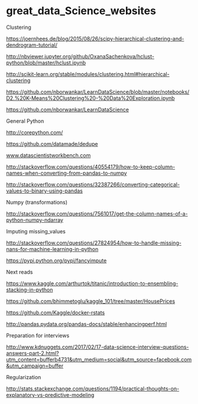 # great_data_Science_websites

Clustering

https://joernhees.de/blog/2015/08/26/scipy-hierarchical-clustering-and-dendrogram-tutorial/

http://nbviewer.jupyter.org/github/OxanaSachenkova/hclust-python/blob/master/hclust.ipynb

http://scikit-learn.org/stable/modules/clustering.html#hierarchical-clustering

https://github.com/nborwankar/LearnDataScience/blob/master/notebooks/D2.%20K-Means%20Clustering%20-%20Data%20Exploration.ipynb

https://github.com/nborwankar/LearnDataScience

General Python

http://corepython.com/

https://github.com/datamade/dedupe

www.datascientistworkbench.com

http://stackoverflow.com/questions/40554179/how-to-keep-column-names-when-converting-from-pandas-to-numpy

http://stackoverflow.com/questions/32387266/converting-categorical-values-to-binary-using-pandas

Numpy (transformations)

http://stackoverflow.com/questions/7561017/get-the-column-names-of-a-python-numpy-ndarray

Imputing missing_values

http://stackoverflow.com/questions/27824954/how-to-handle-missing-nans-for-machine-learning-in-python

https://pypi.python.org/pypi/fancyimpute

Next reads

https://www.kaggle.com/arthurtok/titanic/introduction-to-ensembling-stacking-in-python

https://github.com/bhimmetoglu/kaggle_101/tree/master/HousePrices

https://github.com/Kaggle/docker-rstats

http://pandas.pydata.org/pandas-docs/stable/enhancingperf.html

Preparation for interviews

http://www.kdnuggets.com/2017/02/17-data-science-interview-questions-answers-part-2.html?utm_content=bufferb4731&utm_medium=social&utm_source=facebook.com&utm_campaign=buffer

Regularization

http://stats.stackexchange.com/questions/1194/practical-thoughts-on-explanatory-vs-predictive-modeling
